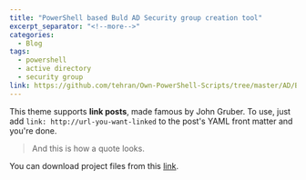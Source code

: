 ```yaml
---
title: "PowerShell based Buld AD Security group creation tool"
excerpt_separator: "<!--more-->"
categories:
  - Blog
tags:
  - powershell
  - active directory
  - security group
link: https://github.com/tehran/Own-PowerShell-Scripts/tree/master/AD/BulkGroup
---
```


This theme supports **link posts**, made famous by John Gruber. To use, just add `link: http://url-you-want-linked` to the post's YAML front matter and you're done.
<!--more-->
> And this is how a quote looks.

You can download project files from this [link](https://github.com/tehran/Own-PowerShell-Scripts/tree/master/AD/BulkGroup).